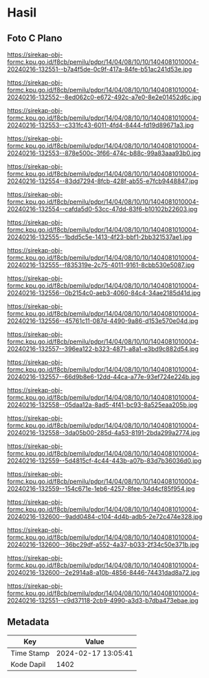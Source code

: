 # Hasil

## Foto C Plano

https://sirekap-obj-formc.kpu.go.id/f8cb/pemilu/pdpr/14/04/08/10/10/1404081010004-20240216-132551--b7a4f5de-0c9f-417a-84fe-b51ac241d53e.jpg

https://sirekap-obj-formc.kpu.go.id/f8cb/pemilu/pdpr/14/04/08/10/10/1404081010004-20240216-132552--8ed062c0-e672-492c-a7e0-8e2e01452d6c.jpg

https://sirekap-obj-formc.kpu.go.id/f8cb/pemilu/pdpr/14/04/08/10/10/1404081010004-20240216-132553--c331fc43-6011-4fd4-8444-fd19d89671a3.jpg

https://sirekap-obj-formc.kpu.go.id/f8cb/pemilu/pdpr/14/04/08/10/10/1404081010004-20240216-132553--878e500c-3f66-474c-b88c-99a83aaa93b0.jpg

https://sirekap-obj-formc.kpu.go.id/f8cb/pemilu/pdpr/14/04/08/10/10/1404081010004-20240216-132554--83dd7294-8fcb-428f-ab55-e7fcb9448847.jpg

https://sirekap-obj-formc.kpu.go.id/f8cb/pemilu/pdpr/14/04/08/10/10/1404081010004-20240216-132554--cafda5d0-53cc-47dd-83f6-b10102b22603.jpg

https://sirekap-obj-formc.kpu.go.id/f8cb/pemilu/pdpr/14/04/08/10/10/1404081010004-20240216-132555--1bdd5c5e-1413-4f23-bbf1-2bb321537ae1.jpg

https://sirekap-obj-formc.kpu.go.id/f8cb/pemilu/pdpr/14/04/08/10/10/1404081010004-20240216-132555--f835319e-2c75-4011-9161-8cbb530e5087.jpg

https://sirekap-obj-formc.kpu.go.id/f8cb/pemilu/pdpr/14/04/08/10/10/1404081010004-20240216-132556--0b2154c0-aeb3-4060-84c4-34ae2185d41d.jpg

https://sirekap-obj-formc.kpu.go.id/f8cb/pemilu/pdpr/14/04/08/10/10/1404081010004-20240216-132556--45761c11-087d-4490-9a86-d153e570e04d.jpg

https://sirekap-obj-formc.kpu.go.id/f8cb/pemilu/pdpr/14/04/08/10/10/1404081010004-20240216-132557--396ea122-b323-4871-a8a1-e3bd9c882d54.jpg

https://sirekap-obj-formc.kpu.go.id/f8cb/pemilu/pdpr/14/04/08/10/10/1404081010004-20240216-132557--66d9b8e6-12dd-44ca-a77e-93ef724e224b.jpg

https://sirekap-obj-formc.kpu.go.id/f8cb/pemilu/pdpr/14/04/08/10/10/1404081010004-20240216-132558--05daa12a-8ad5-4f41-bc93-8a525eaa205b.jpg

https://sirekap-obj-formc.kpu.go.id/f8cb/pemilu/pdpr/14/04/08/10/10/1404081010004-20240216-132558--3da05b00-285d-4a53-8191-2bda299a2774.jpg

https://sirekap-obj-formc.kpu.go.id/f8cb/pemilu/pdpr/14/04/08/10/10/1404081010004-20240216-132559--5d4815cf-4c44-443b-a07b-83d7b36036d0.jpg

https://sirekap-obj-formc.kpu.go.id/f8cb/pemilu/pdpr/14/04/08/10/10/1404081010004-20240216-132559--154c671e-1eb6-4257-8fee-34d4cf85f954.jpg

https://sirekap-obj-formc.kpu.go.id/f8cb/pemilu/pdpr/14/04/08/10/10/1404081010004-20240216-132600--9add0484-c104-4d4b-adb5-2e72c474e328.jpg

https://sirekap-obj-formc.kpu.go.id/f8cb/pemilu/pdpr/14/04/08/10/10/1404081010004-20240216-132600--36bc29df-a552-4a37-b033-2f34c50e371b.jpg

https://sirekap-obj-formc.kpu.go.id/f8cb/pemilu/pdpr/14/04/08/10/10/1404081010004-20240216-132600--2e2914a8-a10b-4856-8446-74431dad8a72.jpg

https://sirekap-obj-formc.kpu.go.id/f8cb/pemilu/pdpr/14/04/08/10/10/1404081010004-20240216-132551--c9d37118-2cb9-4990-a3d3-b7dba473ebae.jpg


## Metadata

| Key        | Value               |
| ---------- | ------------------- |
| Time Stamp | 2024-02-17 13:05:41 |
| Kode Dapil | 1402                |



